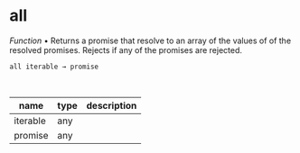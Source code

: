 # all

_Function_ &bull; Returns a promise that resolve to an array of the values of of the resolved promises. Rejects if any of the promises are rejected.

<pre><code>all iterable &rarr; promise</code></pre>
<br>

| name | type | description |
|------|------|-------------|
|iterable|any||
|promise|any||


